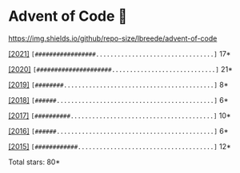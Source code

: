# Advent of Code :christmas_tree:

https://img.shields.io/github/repo-size/lbreede/advent-of-code

[[2021]](https://adventofcode.com/2021) `[#################.................................]` 17*

[[2020]](https://adventofcode.com/2020) `[#####################.............................]` 21*

[[2019]](https://adventofcode.com/2019) `[########..........................................]`  8*

[[2018]](https://adventofcode.com/2018) `[######............................................]`  6*

[[2017]](https://adventofcode.com/2017) `[##########........................................]` 10*

[[2016]](https://adventofcode.com/2016) `[######............................................]`  6*

[[2015]](https://adventofcode.com/2015) `[############......................................]` 12*

Total stars: 80*
